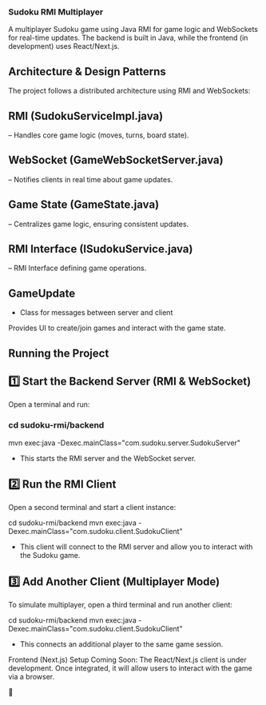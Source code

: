 ### Sudoku RMI Multiplayer
A multiplayer Sudoku game using Java RMI for game logic and WebSockets for real-time updates. The backend is built in Java, while the frontend (in development) uses React/Next.js.
## Architecture & Design Patterns
The project follows a distributed architecture using RMI and WebSockets:

## RMI (SudokuServiceImpl.java) 
– Handles core game logic (moves, turns, board state).
## WebSocket (GameWebSocketServer.java)
– Notifies clients in real time about game updates.
## Game State (GameState.java)
– Centralizes game logic, ensuring consistent updates.
## RMI Interface (ISudokuService.java)
– RMI Interface defining game operations.
## GameUpdate 
- Class for messages between server and client

Provides UI to create/join games and interact with the game state.

## Running the Project
## 1️⃣ Start the Backend Server (RMI & WebSocket)
Open a terminal and run:

### cd sudoku-rmi/backend
mvn exec:java -Dexec.mainClass="com.sudoku.server.SudokuServer"

- This starts the RMI server and the WebSocket server.

## 2️⃣ Run the RMI Client
Open a second terminal and start a client instance:
 
cd sudoku-rmi/backend
mvn exec:java -Dexec.mainClass="com.sudoku.client.SudokuClient"

- This client will connect to the RMI server and allow you to interact with the Sudoku game.

## 3️⃣ Add Another Client (Multiplayer Mode)
To simulate multiplayer, open a third terminal and run another client:

cd sudoku-rmi/backend
mvn exec:java -Dexec.mainClass="com.sudoku.client.SudokuClient"
- This connects an additional player to the same game session.

Frontend (Next.js) Setup
Coming Soon: The React/Next.js client is under development. Once integrated, it will allow users to interact with the game via a browser.

🚀
